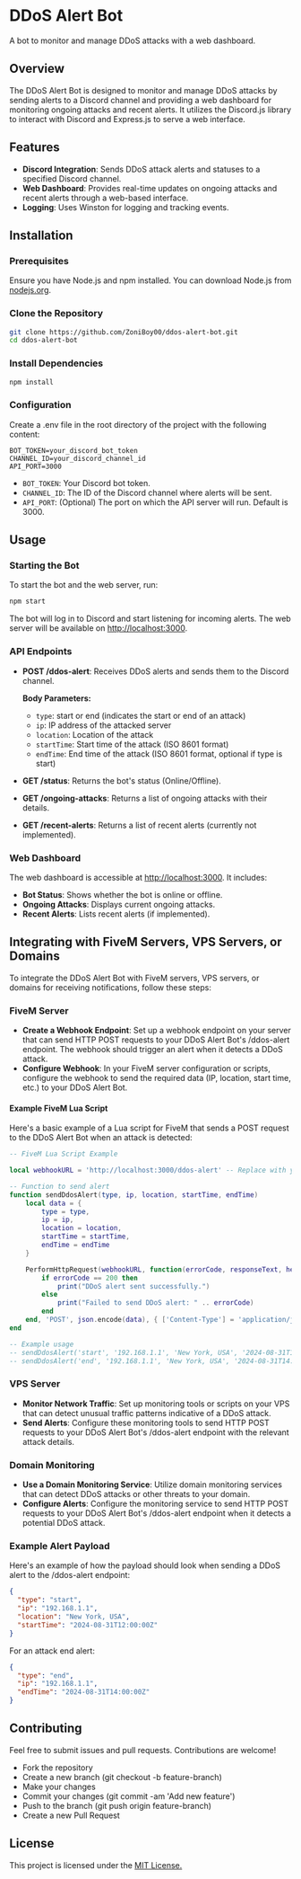 # DDoS Alert Bot

A bot to monitor and manage DDoS attacks with a web dashboard.

## Overview

The DDoS Alert Bot is designed to monitor and manage DDoS attacks by sending alerts to a Discord channel and providing a web dashboard for monitoring ongoing attacks and recent alerts. It utilizes the Discord.js library to interact with Discord and Express.js to serve a web interface.

## Features

- **Discord Integration**: Sends DDoS attack alerts and statuses to a specified Discord channel.
- **Web Dashboard**: Provides real-time updates on ongoing attacks and recent alerts through a web-based interface.
- **Logging**: Uses Winston for logging and tracking events.

## Installation

### Prerequisites

Ensure you have Node.js and npm installed. You can download Node.js from [nodejs.org](https://nodejs.org/).

### Clone the Repository

```bash
git clone https://github.com/ZoniBoy00/ddos-alert-bot.git
cd ddos-alert-bot
```

### Install Dependencies

```bash
npm install
```

### Configuration

Create a .env file in the root directory of the project with the following content:

```dotenv
BOT_TOKEN=your_discord_bot_token
CHANNEL_ID=your_discord_channel_id
API_PORT=3000
```

- `BOT_TOKEN`: Your Discord bot token.
- `CHANNEL_ID`: The ID of the Discord channel where alerts will be sent.
- `API_PORT`: (Optional) The port on which the API server will run. Default is 3000.

## Usage

### Starting the Bot

To start the bot and the web server, run:

```bash
npm start
```

The bot will log in to Discord and start listening for incoming alerts. The web server will be available on [http://localhost:3000](http://localhost:3000).

### API Endpoints

- **POST /ddos-alert**: Receives DDoS alerts and sends them to the Discord channel.

  **Body Parameters:**
  - `type`: start or end (indicates the start or end of an attack)
  - `ip`: IP address of the attacked server
  - `location`: Location of the attack
  - `startTime`: Start time of the attack (ISO 8601 format)
  - `endTime`: End time of the attack (ISO 8601 format, optional if type is start)

- **GET /status**: Returns the bot's status (Online/Offline).

- **GET /ongoing-attacks**: Returns a list of ongoing attacks with their details.

- **GET /recent-alerts**: Returns a list of recent alerts (currently not implemented).

### Web Dashboard

The web dashboard is accessible at [http://localhost:3000](http://localhost:3000). It includes:

- **Bot Status**: Shows whether the bot is online or offline.
- **Ongoing Attacks**: Displays current ongoing attacks.
- **Recent Alerts**: Lists recent alerts (if implemented).

## Integrating with FiveM Servers, VPS Servers, or Domains

To integrate the DDoS Alert Bot with FiveM servers, VPS servers, or domains for receiving notifications, follow these steps:

### FiveM Server

- **Create a Webhook Endpoint**: Set up a webhook endpoint on your server that can send HTTP POST requests to your DDoS Alert Bot's /ddos-alert endpoint. The webhook should trigger an alert when it detects a DDoS attack.
- **Configure Webhook**: In your FiveM server configuration or scripts, configure the webhook to send the required data (IP, location, start time, etc.) to your DDoS Alert Bot.

#### Example FiveM Lua Script

Here's a basic example of a Lua script for FiveM that sends a POST request to the DDoS Alert Bot when an attack is detected:

```lua
-- FiveM Lua Script Example

local webhookURL = 'http://localhost:3000/ddos-alert' -- Replace with your DDoS Alert Bot URL

-- Function to send alert
function sendDdosAlert(type, ip, location, startTime, endTime)
    local data = {
        type = type,
        ip = ip,
        location = location,
        startTime = startTime,
        endTime = endTime
    }

    PerformHttpRequest(webhookURL, function(errorCode, responseText, headers)
        if errorCode == 200 then
            print("DDoS alert sent successfully.")
        else
            print("Failed to send DDoS alert: " .. errorCode)
        end
    end, 'POST', json.encode(data), { ['Content-Type'] = 'application/json' })
end

-- Example usage
-- sendDdosAlert('start', '192.168.1.1', 'New York, USA', '2024-08-31T12:00:00Z')
-- sendDdosAlert('end', '192.168.1.1', 'New York, USA', '2024-08-31T14:00:00Z', '2024-08-31T14:00:00Z')
```

### VPS Server

- **Monitor Network Traffic**: Set up monitoring tools or scripts on your VPS that can detect unusual traffic patterns indicative of a DDoS attack.
- **Send Alerts**: Configure these monitoring tools to send HTTP POST requests to your DDoS Alert Bot's /ddos-alert endpoint with the relevant attack details.

### Domain Monitoring

- **Use a Domain Monitoring Service**: Utilize domain monitoring services that can detect DDoS attacks or other threats to your domain.
- **Configure Alerts**: Configure the monitoring service to send HTTP POST requests to your DDoS Alert Bot's /ddos-alert endpoint when it detects a potential DDoS attack.

### Example Alert Payload

Here's an example of how the payload should look when sending a DDoS alert to the /ddos-alert endpoint:

```json
{
  "type": "start",
  "ip": "192.168.1.1",
  "location": "New York, USA",
  "startTime": "2024-08-31T12:00:00Z"
}
```

For an attack end alert:

```json
{
  "type": "end",
  "ip": "192.168.1.1",
  "endTime": "2024-08-31T14:00:00Z"
}
```

## Contributing

Feel free to submit issues and pull requests. Contributions are welcome!

- Fork the repository
- Create a new branch (git checkout -b feature-branch)
- Make your changes
- Commit your changes (git commit -am 'Add new feature')
- Push to the branch (git push origin feature-branch)
- Create a new Pull Request

## License

This project is licensed under the [MIT License.](https://github.com/ZoniBoy00/ddos-alert-bot/blob/main/LICENSE)
